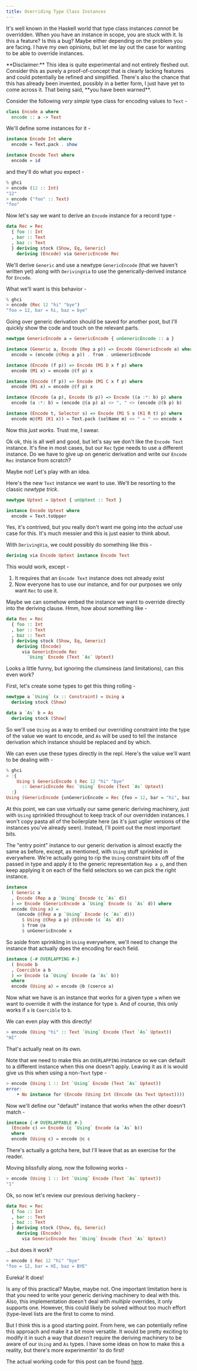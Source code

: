 ```yaml
---
title: Overriding Type Class Instances
---
```


It's well known in the Haskell world that type class instances _cannot_
be overridden. When you have an instance in scope, you are stuck with
it. Is this a feature? Is this a bug? Maybe either depending on the
problem you are facing. I have my own opinions, but let me lay out
the case for wanting to be able to override instances.

<div class="alert alert-warning">
**Disclaimer:** This idea is quite experimental and not entirely fleshed
out. Consider this as purely a proof-of-concept that is clearly lacking
features and could potentially be refined and simplified. There's also the
chance that this has already been invented, possibly in a better form, I just
have yet to come across it. That being said, **you have been warned**.
</div>

Consider the following _very simple_ type class for encoding
values to `Text` -

```haskell
class Encode a where
  encode :: a -> Text
```

We'll define some instances for it -

```haskell
instance Encode Int where
  encode = Text.pack . show

instance Encode Text where
  encode = id
```

and they'll do what you expect -

```haskell
% ghci
> encode (12 :: Int)
"12"
> encode ("foo" :: Text)
"foo"
```

Now let's say we want to derive an `Encode` instance for
a record type -

```haskell
data Rec = Rec
  { foo :: Int
  , bar :: Text
  , baz :: Text
  } deriving stock (Show, Eq, Generic)
    deriving (Encode) via GenericEncode Rec
```

We'll derive `Generic` and use a newtype `GenericEncode`
(that we haven't written yet)
along with `DerivingVia` to use the generically-derived instance
for `Encode`.

What we'll want is this behavior -

```haskell
% ghci
> encode (Rec 12 "hi" "bye")
"foo = 12, bar = hi, baz = bye"
```

Going over generic derivation should be saved for another post, but I'll
quickly show the code and touch on the relevant parts.

```haskell
newtype GenericEncode a = GenericEncode { unGenericEncode :: a }

instance (Generic a, Encode (Rep a p)) => Encode (GenericEncode a) where
  encode = (encode @(Rep a p)) . from . unGenericEncode

instance (Encode (f p)) => Encode (M1 D x f p) where
  encode (M1 x) = encode @(f p) x

instance (Encode (f p)) => Encode (M1 C x f p) where
  encode (M1 x) = encode @(f p) x

instance (Encode (a p), Encode (b p)) => Encode ((a :*: b) p) where
  encode (a :*: b) = (encode @(a p) a) <> ", " <> (encode @(b p) b)

instance (Encode t, Selector s) => Encode (M1 S s (K1 R t) p) where
  encode m@(M1 (K1 x)) = Text.pack (selName m) <> " = " <> encode x
```

Now this _just works_. Trust me, I swear.

Ok ok, this is all well and good, but let's say we don't like
the `Encode Text` instance. It's fine in most cases, but our
`Rec` type needs to use a different instance. Do we have to give up
on generic derivation and write our `Encode Rec` instance from scratch?

Maybe not! Let's play with an idea.

Here's the new `Text` instance we want to use. We'll be resorting to
the classic _newtype trick_.

```haskell
newtype Uptext = Uptext { unUptext :: Text }

instance Encode Uptext where
  encode = Text.toUpper
```

Yes, it's contrived, but you really don't want me going into the _actual_ use
case for this. It's much messier and this is just easier to think about.

With `DerivingVia`, we could possibly do something like this -

```haskell
deriving via Encode Uptext instance Encode Text
```

This would work, except -
1. It requires that an `Encode Text` instance does not already exist
2. Now everyone has to use our instance, and for our purposes we only
   want `Rec` to use it.

Maybe we can somehow embed the instance we want to override directly into the
deriving clause. Hmm, how about something like -

```haskell
data Rec = Rec
  { foo :: Int
  , bar :: Text
  , baz :: Text
  } deriving stock (Show, Eq, Generic)
    deriving (Encode)
      via GenericEncode Rec
        `Using` Encode (Text `As` Uptext)
```

Looks a little funny, but ignoring the clumsiness (and limitations), can this
even work?

First, let's create some types to get this thing rolling -

```haskell
newtype a `Using` (x :: Constraint) = Using a
  deriving stock (Show)

data a `As` b = As
  deriving stock (Show)
```

So we'll use `Using` as a way to embed our overriding constraint into the type
of the value we want to encode, and `As` will be used to tell the instance
derivation which instance should be replaced and by which.

We can even use these types directly in the repl. Here's the value we'll want to
be dealing with -


```haskell
% ghci
> :{
    Using $ GenericEncode $ Rec 12 "hi" "bye"
      :: GenericEncode Rec `Using` Encode (Text `As` Uptext)
  :}
Using (GenericEncode {unGenericEncode = Rec {foo = 12, bar = "hi", baz = "bye"}})
```

At this point, we can use virtually our same generic deriving machinery, just
with `Using` sprinkled throughout to keep track of our overridden instances.
I won't copy pasta all of the boilerplate here (as it's just uglier versions
of the instances you've already seen). Instead, I'll point out the most
important bits.

The "entry point" instance to our generic derivation is almost exactly the same
as before, except, as mentioned, with `Using` stuff sprinkled in everywhere.
We're actually going to rip the `Using` constraint bits off of the passed in
type and apply it to the generic representation `Rep a p`, and then keep
applying it on each of the field selectors so we can pick the right instance.

```haskell
instance
  ( Generic a
  , Encode (Rep a p `Using` Encode (c `As` d))
  ) => Encode (GenericEncode a `Using` Encode (c `As` d)) where
  encode (Using x) =
    (encode @(Rep a p `Using` Encode (c `As` d)))
      $ Using @(Rep a p) @(Encode (c `As` d))
      $ from @a
      $ unGenericEncode x
```

So aside from sprinkling in `Using` everywhere, we'll need to change the
instance that actually does the encoding for each field.

```haskell
instance {-# OVERLAPPING #-}
  ( Encode b
  , Coercible a b
  ) => Encode (a `Using` Encode (a `As` b))
  where
  encode (Using a) = encode @b (coerce a)
```

Now what we have is an instance that works for a given type `a` when we want to
override it with the instance for type `b`. And of course, this only works if
`a` is `Coercible` to `b`.

We can even play with this directly!

```haskell
> encode (Using "hi" :: Text `Using` Encode (Text `As` Uptext))
"HI"
```

That's actually neat on its own.

Note that we need to make this an `OVERLAPPING`
instance so we can default to a different instance when this one doesn't apply.
Leaving it as it is would give us this when using a non-`Text` type -

```haskell
> encode (Using 1 :: Int `Using` Encode (Text `As` Uptext))
error:
    • No instance for (Encode (Using Int (Encode (As Text Uptext))))
```

Now we'll define our "default" instance that works when the other doesn't match -

```haskell
instance {-# OVERLAPPABLE #-}
  (Encode c) => Encode (c `Using` Encode (a `As` b))
  where
  encode (Using c) = encode @c c
```

There's actually a gotcha here, but I'll leave that as an exercise for the
reader.

Moving blissfully along, now the following works -

```haskell
> encode (Using 1 :: Int `Using` Encode (Text `As` Uptext))
"1"
```

Ok, so now let's review our previous deriving hackery -

```haskell
data Rec = Rec
  { foo :: Int
  , bar :: Text
  , baz :: Text
  } deriving stock (Show, Eq, Generic)
    deriving (Encode)
      via GenericEncode Rec `Using` Encode (Text `As` Uptext)
```

...but does it work?

```haskell
> encode $ Rec 12 "hi" "bye"
"foo = 12, bar = HI, baz = BYE"
```

Eureka! It does!

Is any of this practical? Maybe, maybe not. One important limitation here is that
you need to write your generic deriving machinery to deal with this. Also, this
implementation doesn't deal with _multiple_ overrides, it only supports one.
However, this could likely be solved without too much effort (type-level lists
are the first to come to mind.

But I think this is a good starting point. From here, we can potentially refine this
approach and make it a bit more versatile. It would be pretty exciting to
modify it in such a way that _doesn't_ require the deriving machinery to be
aware of our `Using` and `As` types. I have some ideas on how to make this a
reality, but there's more experimentin' to do first!

The actual working code for this post can be found [here](https://github.com/carymrobbins/scoped-instances).
